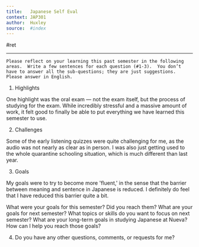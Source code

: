 ```yaml
---
title:   Japanese Self Eval
context: JAP301
author:  Huxley
source:  #index
---
```


#ret 

---


```
Please reflect on your learning this past semester in the following areas.  Write a few sentences for each question (#1-3).  You don’t have to answer all the sub-questions; they are just suggestions.  Please answer in English.
```

1) Highlights

One highlight was the oral exam — not the exam itself, but the process of studying for the exam. While incredibly stressful and a massive amount of work, it felt good to finally be able to put everything we have learned this semester to use. 


2) Challenges

Some of the early listening quizzes were quite challenging for me, as the audio was not nearly as clear as in person. I was also just getting used to the whole quarantine schooling situation, which is much different than last year.


3) Goals

My goals were to try to become more 'fluent,' in the sense that the barrier between meaning and sentence in Japanese is reduced. I definitely do feel that I have reduced this barrier quite a bit.

What were your goals for this semester?  Did you reach them?  What are your goals for next semester?  What topics or skills do you want to focus on next semester?  What are your long-term goals in studying Japanese at Nueva?  How can I help you reach those goals?

4) Do you have any other questions, comments, or requests for me?




















